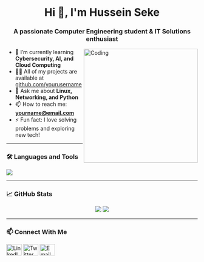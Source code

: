 <h1 align="center">Hi 👋, I'm Hussein Seke</h1>
<h3 align="center">A passionate Computer Engineering student & IT Solutions enthusiast</h3>

<img align="right" alt="Coding" width="300" src="https://media.giphy.com/media/qgQUggAC3Pfv687qPC/giphy.gif" />

- 🌱 I’m currently learning **Cybersecurity, AI, and Cloud Computing**
- 👨‍💻 All of my projects are available at [github.com/yourusername](https://github.com/yourusername)
- 💬 Ask me about **Linux, Networking, and Python**
- 📫 How to reach me: **yourname@email.com**
- ⚡ Fun fact: I love solving problems and exploring new tech!

---

### 🛠️ Languages and Tools
<p align="left">
  <img src="https://skillicons.dev/icons?i=linux,python,cpp,java,git,github,vscode,html,css,javascript" />
</p>

---

### 📈 GitHub Stats
<p align="center">
  <img src="https://github-readme-stats.vercel.app/api?username=yourusername&show_icons=true&theme=github_dark" />
  <img src="https://github-readme-streak-stats.herokuapp.com/?user=yourusername&theme=github_dark" />
</p>

---

### 📫 Connect With Me
<p align="left">
  <a href="https://www.linkedin.com/in/your-linkedin" target="_blank"><img align="center" src="https://cdn.jsdelivr.net/npm/simple-icons@3.0.1/icons/linkedin.svg" alt="LinkedIn" height="30" width="40" /></a>
  <a href="https://twitter.com/yourtwitter" target="_blank"><img align="center" src="https://cdn.jsdelivr.net/npm/simple-icons@3.0.1/icons/twitter.svg" alt="Twitter" height="30" width="40" /></a>
  <a href="mailto:yourname@email.com"><img align="center" src="https://cdn.jsdelivr.net/npm/simple-icons@3.0.1/icons/gmail.svg" alt="Email" height="30" width="40" /></a>
</p>
